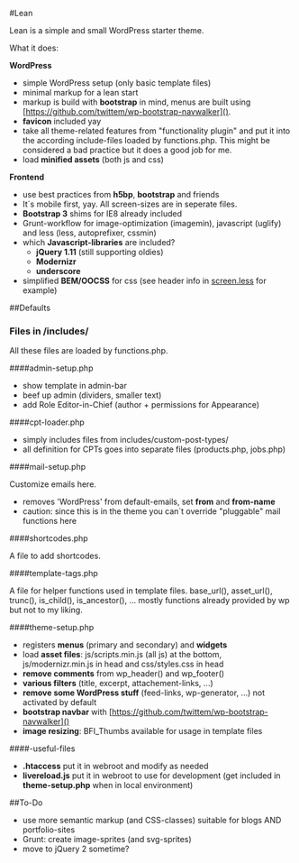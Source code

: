 #Lean

Lean is a simple and small WordPress starter theme.

What it does:

**WordPress**

- simple WordPress setup (only basic template files)
- minimal markup for a lean start
- markup is build with **bootstrap** in mind, menus are built using  [https://github.com/twittem/wp-bootstrap-navwalker]().
- **favicon** included yay
- take all theme-related features from "functionality plugin" and put it into the according include-files loaded by functions.php. This might be considered a bad practice but it does a good job for me.
- load **minified assets** (both js and css)

**Frontend**

- use best practices from **h5bp**, **bootstrap** and friends
- It´s mobile first, yay. All screen-sizes are in seperate files.
- **Bootstrap 3** shims for IE8 already included
- Grunt-workflow for image-optimization (imagemin), javascript (uglify) and less (less, autoprefixer, cssmin)
- which **Javascript-libraries** are included?
    - **jQuery 1.11** (still supporting oldies)
    - **Modernizr**
    - **underscore**
- simplified **BEM/OOCSS** for css (see header info in [screen.less](https://github.com/doingwebthings/lean/blob/master/assets/less/screen.less) for example)



##Defaults

### Files in /includes/

All these files are loaded by functions.php.

####admin-setup.php

- show template in admin-bar
- beef up admin (dividers, smaller text)
- add Role Editor-in-Chief (author + permissions for Appearance)

####cpt-loader.php

- simply includes files from includes/custom-post-types/
- all definition for CPTs goes into separate files (products.php, jobs.php)

####mail-setup.php

Customize emails here.

- removes 'WordPress' from default-emails, set **from** and **from-name**
- caution: since this is in the theme you can´t override "pluggable" mail functions here

####shortcodes.php

A file to add shortcodes.

####template-tags.php

A file for helper functions used in template files. base_url(), asset_url(), trunc(), is_child(), is_ancestor(), ... mostly functions already provided by wp but not to my liking.

####theme-setup.php

- registers **menus** (primary and secondary) and **widgets**
- load **asset files**: js/scripts.min.js (all js) at the bottom, js/modernizr.min.js in head and css/styles.css in head
- **remove comments** from wp_header() and wp_footer()
- **various filters** (title, excerpt, attachement-links, ...)
- **remove some WordPress stuff** (feed-links, wp-generator, ...) not activated by default
- **bootstrap navbar** with [https://github.com/twittem/wp-bootstrap-navwalker]()
- **image resizing**: BFI_Thumbs available for usage in template files
 
####-useful-files

- **.htaccess** put it in webroot and modify as needed
- **livereload.js** put it in webroot to use for development (get included in **theme-setup.php** when in local environment)


##To-Do

- use more semantic markup (and CSS-classes) suitable for blogs AND portfolio-sites
- Grunt: create image-sprites (and svg-sprites)
- move to jQuery 2 sometime?
